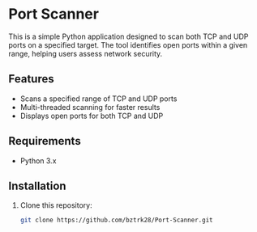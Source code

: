 # Port Scanner

This is a simple Python application designed to scan both TCP and UDP ports on a specified target. The tool identifies open ports within a given range, helping users assess network security.

## Features

- Scans a specified range of TCP and UDP ports
- Multi-threaded scanning for faster results
- Displays open ports for both TCP and UDP

## Requirements

- Python 3.x

## Installation

1. Clone this repository:
   ```bash
   git clone https://github.com/bztrk28/Port-Scanner.git
